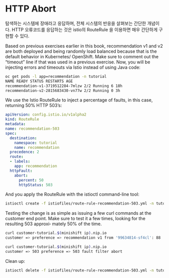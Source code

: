 # HTTP Abort

탐색하는 시스템에 장애라고 응답하며, 전체 시스템의 반응을 살펴보는 간단한 개념이다. HTTP 오류코드를 응답하는 것은 istio의 RouteRule 을 이용하면 매우 간단하게 구현할 수 있다.

Based on previous exercises earlier in this book, recommendation v1 and v2 are both deployed and being randomly load balanced because that is the default behavior in Kubernetes/ OpenShift. Make sure to comment out the “timeout” line if that was used in a previous exercise. Now, you will be injecting errors and timeouts via Istio instead of using Java code:

```bash
oc get pods -l app=recommendation -n tutorial 
NAME READY STATUS RESTARTS AGE 
recommendation-v1-3719512284-7mlzw 2/2 Running 6 18h 
recommendation-v2-2815683430-vn77w 2/2 Running 0 3h
```

We use the Istio RouteRule to inject a percentage of faults, in this case, returning 50% HTTP 503’s:

```yaml
apiVersion: config.istio.io/v1alpha2
kind: RouteRule
metadata:
name: recommendation-503
spec:
  destination:
    namespace: tutorial
    name: recommendation
  precedence: 2
  route:
  - labels:
    app: recommendation
  httpFault:
    abort:
      percent: 50
      httpStatus: 503
```

And you apply the RouteRule with the istioctl command-line tool:

```bash
istioctl create -f istiofiles/route-rule-recommendation-503.yml -n tutorial
```

Testing the change is as simple as issuing a few curl commands at the customer end point. Make sure to test it a few times, looking for the resulting 503 approxi‐ mately 50% of the time.

```bash
curl customer-tutorial.$(minishift ip).nip.io
customer => preference => recommendation v1 from '99634814-sf4cl': 88

curl customer-tutorial.$(minishift ip).nip.io
customer => 503 preference => 503 fault filter abort
```

Clean up:

```bash
istioctl delete -f istiofiles/route-rule-recommendation-503.yml -n tutorial
```

